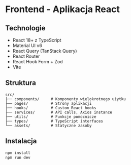 # Frontend - Aplikacja React

## Technologie
- React 18+ z TypeScript
- Material UI v6
- React Query (TanStack Query)
- React Router
- React Hook Form + Zod
- Vite

## Struktura

```
src/
├── components/     # Komponenty wielokrotnego użytku
├── pages/          # Strony aplikacji
├── hooks/          # Custom React hooks
├── services/       # API calls, Axios instance
├── utils/          # Funkcje pomocnicze
├── types/          # TypeScript interfaces
└── assets/         # Statyczne zasoby
```

## Instalacja

```bash
npm install
npm run dev
```